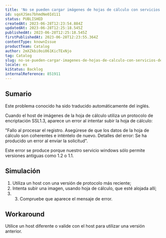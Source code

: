 ```yaml
---
title: 'No se pueden cargar imágenes de hojas de cálculo con servicios de host que utilizan el protocolo de cifrado SSL1.3'
id: sqoXJSms7bhmdNe0Id111
status: PUBLISHED
createdAt: 2023-06-28T12:23:54.884Z
updatedAt: 2023-06-28T12:25:18.545Z
publishedAt: 2023-06-28T12:25:18.545Z
firstPublishedAt: 2023-06-28T12:23:55.364Z
contentType: knownIssue
productTeam: Catalog
author: 2mXZkbi0oi061KicTExNjo
tag: Catalog
slug: no-se-pueden-cargar-imagenes-de-hojas-de-calculo-con-servicios-de-host-que-utilizan-el-protocolo-de-cifrado-ssl13
locale: es
kiStatus: Backlog
internalReference: 851911
---
```


## Sumario

<div class="alert alert-info">
  <p>Este problema conocido ha sido traducido automáticamente del inglés.</p>
</div>


Cuando el host de imágenes de la hoja de cálculo utiliza un protocolo de encriptación SSL1.3, aparece un error al intentar subir la hoja de cálculo:

"Fallo al procesar el registro. Asegúrese de que los datos de la hoja de cálculo son coherentes e inténtelo de nuevo. Detalles del error: Se ha producido un error al enviar la solicitud".

Este error se produce porque nuestro servicio windows sólo permite versiones antiguas como 1.2 o 1.1.



##

## Simulación



1. Utiliza un host con una versión de protocolo más reciente;
2. Intenta subir una imagen, usando hoja de cálculo, que esté alojada allí;
3. 3. Compruebe que aparece el mensaje de error.



## Workaround


Utilice un host diferente o valide con el host para utilizar una versión anterior.






